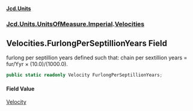 #### [Jcd.Units](index 'index')
### [Jcd.Units.UnitsOfMeasure.Imperial](Jcd.Units.UnitsOfMeasure.Imperial 'Jcd.Units.UnitsOfMeasure.Imperial').[Velocities](Velocities 'Jcd.Units.UnitsOfMeasure.Imperial.Velocities')

## Velocities.FurlongPerSeptillionYears Field

furlong per septillion years defined such that: chain per sextillion years = fur/Yyr × (10.0)/(1000.0).

```csharp
public static readonly Velocity FurlongPerSeptillionYears;
```

#### Field Value
[Velocity](Velocity 'Jcd.Units.UnitTypes.Velocity')